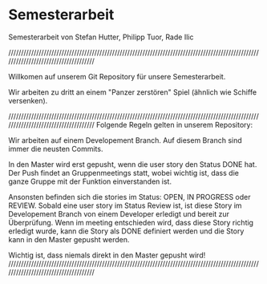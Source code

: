 # Semesterarbeit
Semesterarbeit von Stefan Hutter, Philipp Tuor, Rade Ilic

/////////////////////////////////////////////////////////////////////////////////////////////////////////////////////////////////////

Willkomen auf unserem Git Repository für unsere Semesterarbeit.

Wir arbeiten zu dritt an einem "Panzer zerstören" Spiel (ähnlich wie Schiffe versenken).

/////////////////////////////////////////////////////////////////////////////////////////////////////////////////////////////////////
Folgende Regeln gelten in unserem Repository:

Wir arbeiten auf einem Developement Branch.
Auf diesem Branch sind immer die neusten Commits.

In den Master wird erst gepusht, wenn die user story den Status DONE hat. 
Der Push findet an Gruppenmeetings statt, wobei wichtig ist, dass die ganze Gruppe mit der Funktion einverstanden ist.

Ansonsten befinden sich die stories im Status: OPEN, IN PROGRESS oder REVIEW.
Sobald eine user story im Status Review ist, ist diese Story im Developement Branch von einem Developer erledigt und bereit zur Überprüfung.
Wenn im meeting entschieden wird, dass diese Story richtig erledigt wurde, kann die Story als DONE definiert werden und die Story kann in den Master gepusht werden.

Wichtig ist, dass niemals direkt in den Master gepusht wird! 
/////////////////////////////////////////////////////////////////////////////////////////////////////////////////////////////////////
